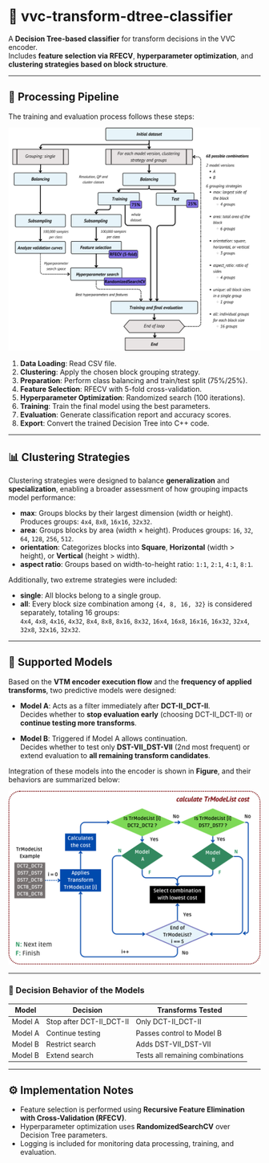 # 📂 vvc-transform-dtree-classifier
A **Decision Tree-based classifier** for transform decisions in the VVC encoder.  
Includes **feature selection via RFECV**, **hyperparameter optimization**, and **clustering strategies based on block structure**.  

---

## 🔄 Processing Pipeline

The training and evaluation process follows these steps:

![Training Pipeline](./Figures/training-pipeline-full.png)

1. **Data Loading**: Read CSV file.  
2. **Clustering**: Apply the chosen block grouping strategy.  
3. **Preparation**: Perform class balancing and train/test split (75%/25%).  
4. **Feature Selection**: RFECV with 5-fold cross-validation.  
5. **Hyperparameter Optimization**: Randomized search (100 iterations).  
6. **Training**: Train the final model using the best parameters.  
7. **Evaluation**: Generate classification report and accuracy scores.  
8. **Export**: Convert the trained Decision Tree into C++ code.  

---

## 📊 Clustering Strategies

Clustering strategies were designed to balance **generalization** and **specialization**, enabling a broader assessment of how grouping impacts model performance:

- **max**: Groups blocks by their largest dimension (width or height). Produces groups: `4x4`, `8x8`, `16x16`, `32x32`.  
- **area**: Groups blocks by area (width × height). Produces groups: `16`, `32`, `64`, `128`, `256`, `512`.  
- **orientation**: Categorizes blocks into **Square**, **Horizontal** (width > height), or **Vertical** (height > width).  
- **aspect ratio**: Groups based on width-to-height ratio: `1:1`, `2:1`, `4:1`, `8:1`.  

Additionally, two extreme strategies were included:  

- **single**: All blocks belong to a single group.  
- **all**: Every block size combination among `{4, 8, 16, 32}` is considered separately, totaling 16 groups:  
  `4x4`, `4x8`, `4x16`, `4x32`, `8x4`, `8x8`, `8x16`, `8x32`, `16x4`, `16x8`, `16x16`, `16x32`, `32x4`, `32x8`, `32x16`, `32x32`.  

---

## 🔬 Supported Models

Based on the **VTM encoder execution flow** and the **frequency of applied transforms**, two predictive models were designed:

- **Model A**: Acts as a filter immediately after **DCT-II\_DCT-II**.  
  Decides whether to **stop evaluation early** (choosing DCT-II\_DCT-II) or **continue testing more transforms**.  

- **Model B**: Triggered if Model A allows continuation.  
  Decides whether to test only **DST-VII\_DST-VII** (2nd most frequent) or extend evaluation to **all remaining transform candidates**.  


Integration of these models into the encoder is shown in **Figure**, and their behaviors are summarized below:  

![Modified Execution Flow](./Figures/modified-vtm-execution-flow.png)

---

### 🧩 Decision Behavior of the Models

| **Model** | **Decision** | **Transforms Tested** |
|-----------|--------------|------------------------|
| Model A   | Stop after DCT-II\_DCT-II | Only DCT-II\_DCT-II |
| Model A   | Continue testing | Passes control to Model B |
| Model B   | Restrict search  | Adds DST-VII\_DST-VII |
| Model B   | Extend search    | Tests all remaining combinations |

---

## ⚙️ Implementation Notes

- Feature selection is performed using **Recursive Feature Elimination with Cross-Validation (RFECV)**.  
- Hyperparameter optimization uses **RandomizedSearchCV** over Decision Tree parameters.  
- Logging is included for monitoring data processing, training, and evaluation.  
